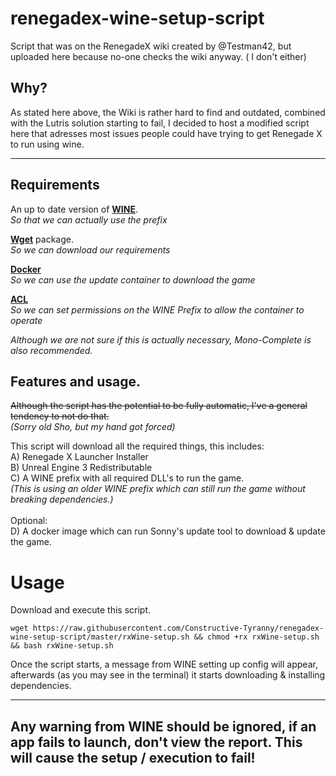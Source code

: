 # renegadex-wine-setup-script
Script that was on the RenegadeX wiki created by @Testman42, but uploaded here because no-one checks the wiki anyway. ( I don't either)

## Why?
As stated here above, the Wiki is rather hard to find and outdated, combined with the Lutris solution starting to fail, I decided to host a modified script here that adresses most issues people could have trying to get Renegade X to run using wine.

---
## Requirements
An up to date version of **[WINE](https://wiki.winehq.org/Download)**.  
*So that we can actually use the prefix*  

**[Wget](https://www.gnu.org/software/wget/)** package.  
*So we can download our requirements*  

**[Docker](https://docs.docker.com/engine/install/)**  
*So we can use the update container to download the game*  

**[ACL](https://wiki.archlinux.org/title/Access_Control_Lists)**  
*So we can set permissions on the WINE Prefix to allow the container to operate*  

*Although we are not sure if this is actually necessary, Mono-Complete is also recommended.*


## Features and usage.
~~Although the script has the potential to be fully automatic, I've a general tendency to not do that.~~  
*(Sorry old Sho, but my hand got forced)*  

This script will download all the required things, this includes:  
A) Renegade X Launcher Installer  
B) Unreal Engine 3 Redistributable  
C) A WINE prefix with all required DLL's to run the game.   
*(This is using an older WINE prefix which can still run the game without breaking dependencies.)*  
<br>
Optional:  
D) A docker image which can run Sonny's update tool to download & update the game.  

# Usage  
Download and execute this script.
```shell
wget https://raw.githubusercontent.com/Constructive-Tyranny/renegadex-wine-setup-script/master/rxWine-setup.sh && chmod +rx rxWine-setup.sh && bash rxWine-setup.sh
```  
Once the script starts, a message from WINE setting up config will appear, afterwards (as you may see in the terminal) it starts downloading & installing dependencies.   

----
## **Any warning from WINE should be ignored, if an app fails to launch, don't view the report. This will cause the setup / execution to fail!**